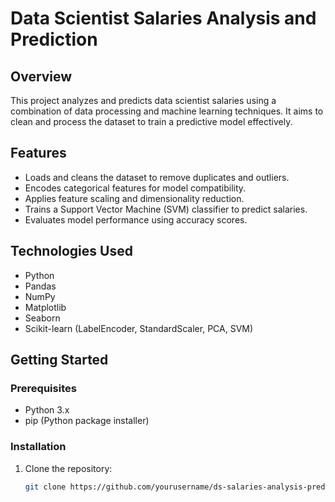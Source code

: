 # Data Scientist Salaries Analysis and Prediction

## Overview

This project analyzes and predicts data scientist salaries using a combination of data processing and machine learning techniques. It aims to clean and process the dataset to train a predictive model effectively.

## Features

- Loads and cleans the dataset to remove duplicates and outliers.
- Encodes categorical features for model compatibility.
- Applies feature scaling and dimensionality reduction.
- Trains a Support Vector Machine (SVM) classifier to predict salaries.
- Evaluates model performance using accuracy scores.

## Technologies Used

- Python
- Pandas
- NumPy
- Matplotlib
- Seaborn
- Scikit-learn (LabelEncoder, StandardScaler, PCA, SVM)

## Getting Started

### Prerequisites

- Python 3.x
- pip (Python package installer)

### Installation

1. Clone the repository:
   ```bash
   git clone https://github.com/yourusername/ds-salaries-analysis-prediction.git
